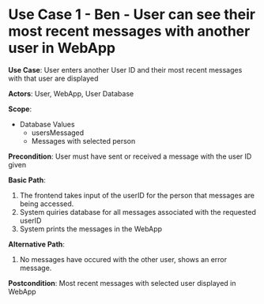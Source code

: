 # Use Case 1 - Ben - User can see their most recent messages with another user in WebApp

**Use Case**: User enters another User ID and their most recent messages with that user are displayed

**Actors**: User, WebApp, User Database

**Scope**: 
  * Database Values
    * usersMessaged
    * Messages with selected person

**Precondition**: User must have sent or received a message with the user ID given

**Basic Path**:

  1. The frontend takes input of the userID for the person that messages are being accessed.
  2. System quiries database for all messages associated with the requested userID
  3. System prints the messages in the WebApp

**Alternative Path**:
  1. No messages have occured with the other user, shows an error message.

**Postcondition**: Most recent messages with selected user displayed in WebApp

